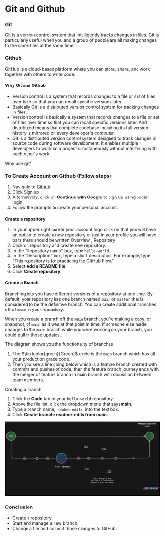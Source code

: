 <h1>Git and Github</h1>

<h3>Git</h3>
<p>Git is a version control system that intelligently tracks changes in files. Git is particularly useful when you and a group of people are all making changes to the same files at the same time.
</p>

<h3>Github</h4>

<p>GitHub is a cloud-based platform where you can store, share, and work together with others to write code.</p>

#### Why Git and Github

* Version control is a system that records changes to a file or set of files over time so that you can recall specific versions later.
* Basically Git is a distributed version control system for tracking changes in files.
* Version control is basically a system that records changes to a file or set of files over time so that you can recall specific versions later. And distributed means that complete codebase including its full version history is mirrored on every developer's computer.
* Git is a distributed version control system designed to track changes in source code during software development. It enables multiple developers to work on a project simultaneously without interfering with each other's work.

Why use git?

### To Create Account on Github (Follow steps)

1. Navigate to [Github](https://github.com)
2. Click Sign up
3. Alternatively, click on **Continue with Google** to sign up using social login.
4. Follow the prompts to create your personal account.

#### Create a repository

1. In your upper right corner your account logo click on that you will have an option to create a new repository or just in your profile you will have bars there should be written Overview , Repository
2. Click on repository and create new repository.
3. In the "Repository name" box, type `hello-world`.
4. In the "Description" box, type a short description. For example, type "This repository is for practicing the GitHub Flow."
5. Select ​**Add a README file**​.
6. Click ​**Create repository**​.

#### Create a Branch

Branching lets you have different versions of a repository at one time.
By default, your repository has one branch named `main` or `master` that is considered to be the definitive branch. You can create additional branches off of `main` in your repository.

When you create a branch off the `main` branch, you're making a copy, or snapshot, of `main` as it was at that point in time. If someone else made changes to the `main` branch while you were working on your branch, you could pull in those updates.

The diagram shows you the functionality of branches

1. The $\textcolor{green}{Green}$ circle is the `main` branch which has all your production grade code.
2. Then you see a line going below which is a feature branch created with commits and pushes of code, then the feature branch journey ends with the merger of feature branch in main branch with dicussion between team members.

Creating a branch

1. Click the **Code** tab of your `hello-world` repository.
2. Above the file list, click the dropdown menu that says ​**main**​.
3. Type a branch name, `readme-edits`, into the text box.
4. Click ​**Create branch: readme-edits from main**​.

![1756707988001](images/Gitone/1756707988001.png)

### Conclusion

* Create a repository.
* Start and manage a new branch.
* Change a file and commit those changes to GitHub.

